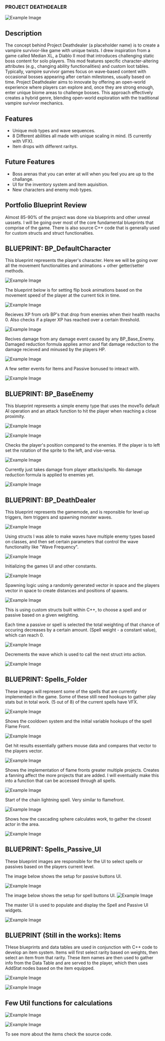 ### **PROJECT DEATHDEALER**
![Example Image](githubImages/TitleImage.png)

## Description

The concept behind Project Deathdealer (a placeholder name) is to create a vampire survivor-like game with unique twists. I drew inspiration from a game called Median XL, a Diablo II mod that introduces challenging static boss content for solo players. This mod features specific character-altering attributes (e.g., changing ability functionalities) and custom loot tables. 
Typically, vampire survivor games focus on wave-based content with occasional bosses appearing after certain milestones, usually based on time. Project Deathdealer aims to innovate by offering an open-world experience where players can explore and, once they are strong enough, enter unique biome areas to challenge bosses. This approach effectively creates a hybrid genre, blending open-world exploration with the traditional vampire survivor mechanics.
## Features

- Unique mob types and wave sequences.
- 8 Different abilities all made with unique scaling in mind. (5 currently with VFX).
- Item drops with different raritys.

## Future Features
- Boss arenas that you can enter at will when you feel you are up to the challange.
- UI for the inventory system and item aquisition.
- New characters and enemy mob types.

## Portfolio Blueprint Review

Almost 85-90% of the project was done via blueprints and other unreal uassets. I will be going over most of the core fundamental blueprints that comprise of the game. There is also source C++ code that is generally used for custom structs and struct functionalties. 

## BLUEPRINT: BP_DefaultCharacter

This blueprint represents the player's character. Here we will be going over all the movement functionalities and animations + other getter/setter methods.

![Example Image](githubImages/playercharacter/Movement.png)

The blueprint below is for setting flip book animations based on the movement speed of the player at the current tick in time.

![Example Image](githubImages/playercharacter/MovementAnimations.png)

Recieves XP from orb BP's that drop from enemies when their health reachs 0.
Also checks if a player XP has reached over a certain threshold.

![Example Image](githubImages/playercharacter/PlayerLevelup.png)

Recives damage from any damage event caused by any BP_Base_Enemy.
Damaged reduction formula applies armor and flat damage reduction to the damage recieved and minused by the players HP.

![Example Image](githubImages/playercharacter/DamageEvent.png)

A few setter events for Items and Passive bonused to inteact with.

![Example Image](githubImages/playercharacter/AddPlayerStats.png)

## BLUEPRINT: BP_BaseEnemy

This blueprint represents a simple enemy type that uses the moveTo default AI operation and an attack function to hit the player when reaching a close proximity. 

![Example Image](githubImages/enemy/AttackEventEnemy.png)

![Example Image](githubImages/enemy/EnemyAI.png)

Checks the player's position compared to the enemies. If the player is to left set the rotation of the sprite to the left, and vise-versa. 

![Example Image](githubImages/enemy/EnemyOrient.png)

Currently just takes damage from player attacks/spells. No damage reduction formula is applied to enemies yet.

![Example Image](githubImages/enemy/EnemyTakeDamage.png)

## BLUEPRINT: BP_DeathDealer

This blueprint represents the gamemode, and is reponsible for level up triggers, item triggers and spawning monster waves.

![Example Image](githubImages/gamemode/BreakWaveStruct.png)

Using structs I was able to make waves have multiple enemy types based on classes, and then set certain parameters that control the wave functionality like "Wave Frequency".

![Example Image](githubImages/gamemode/EnemyWaveSystem.png)

Initializing the games UI and other constants.

![Example Image](githubImages/gamemode/GameModeStart.png)

Spawning logic using a randomly generated vector in space and the players vector in space to create distances and positions of spawns.

![Example Image](githubImages/gamemode/RandomEnemySpawn.png)

This is using custom structs built within C++, to choose a spell and or passive based on a given weighting.

Each time a passive or spell is selected the total weighting of that chance of occuring decreases by a certain amount. (Spell weight - a constant value), which can reach 0.

![Example Image](githubImages/gamemode/SelectAbilityOrPassive.png)

Decrements the wave which is used to call the next struct into action.

![Example Image](githubImages/gamemode/WaveDecrementor.png)

## BLUEPRINT: Spells_Folder

These images will represent some of the spells that are currently implemented in the game. Some of these still need hookups to gather play stats but in total work. (5 out of 8) of the current spells have VFX.

![Example Image](githubImages/Spells/FireBlast.png)

Shows the cooldown system and the initial variable hookups of the spell Flame Front.

![Example Image](githubImages/Spells/FlameFrontStart.png)

Get hit results essentially gathers mouse data and compares that vector to the players vector.

![Example Image](githubImages/Spells/GetHitResult.png)

Shows the implementation of flame fronts greater multiple projects. Creates a fanning affect the more projects that are added. I will eventually make this into a function that can be accessed through all spells.

![Example Image](githubImages/Spells/MultiProjectile.png)

Start of the chain lightning spell. Very similar to flamefront.

![Example Image](githubImages/Spells/ChainLightning/ChainLightningBase.png)

Shows how the cascading sphere calculates work, to gather the closest actor in the area.

![Example Image](githubImages/Spells/ChainLightning/ChainLightning.png)

## BLUEPRINT: Spells_Passive_UI

These blueprint images are responsible for the UI to select spells or passives based on the players current level.

The image below shows the setup for passive buttons UI.

![Example Image](githubImages/SpellLevelUI/Buttons.png)

The image below shows the setup for spell buttons UI.
![Example Image](githubImages/SpellLevelUI/SpellButtons.png)

The master UI is used to populate and display the Spell and Passive UI widgets.

![Example Image](githubImages/SpellLevelUI/MasterUI.png)

## BLUEPRINT (Still in the works): Items

THese blueprints and data tables are used in conjunction with C++ code to develop an item system. Items will first select rarity based on weights, then select an item from that rarity. These item names are then used to gather info from the Data Table and are served to the player, which then uses AddStat nodes based on the item equipped.

![Example Image](githubImages/Items/IItemdatatable.png)

![Example Image](githubImages/Items/ItemExample.png)

## Few Util functions for calculations

![Example Image](githubImages/UtilFunctions/Damage.png)

![Example Image](githubImages/UtilFunctions/DamageReduc.png)

To see more about the items check the source code.


